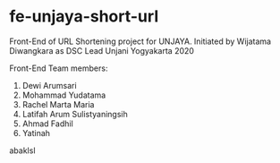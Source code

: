 # fe-unjaya-short-url

Front-End of URL Shortening project for UNJAYA. Initiated by Wijatama Diwangkara as DSC Lead Unjani Yogyakarta 2020

Front-End Team members:
1. Dewi Arumsari
2. Mohammad Yudatama
3. Rachel Marta Maria
4. Latifah Arum Sulistyaningsih
5. Ahmad Fadhil
6. Yatinah

abaklsl
